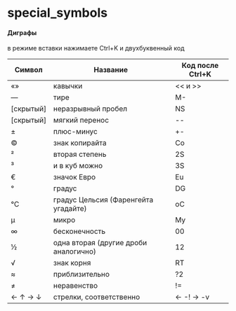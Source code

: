 special_symbols
===============

#### Диграфы 
в режиме вставки нажимаете Ctrl+K и двухбуквенный код

| Символ	| Название	| Код после Ctrl+K |
| --- | --- | --- |
| «» |  кавычки | 	<< и >> |
| —	| тире | M- |
| [скрытый]	| неразрывный пробел	| NS |
| [скрытый] | мягкий перенос	 | -- |
| ±	| плюс-минус	| +- | 
| ©	| знак копирайта	| Co |
| ²	| вторая степень	| 2S |
| ³	| и в куб можно	| 3S |
| €	| значок Евро	| Eu |
| °	| градус	| DG |
| ℃	| градус Цельсия (Фаренгейта угадайте)	| oC |
| µ	| микро	| My |
| ∞	| бесконечность	| 00 |
| ½	| одна вторая (другие дроби аналогично)	| 12  |
| √	| знак корня	| RT |
| ≈	| приблизительно	| ?2 |
| ≠	| неравенство	| != |
| ← ↑ → ↓ |	стрелки, соответственно |	<- -! -> -v |
